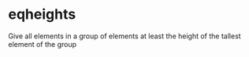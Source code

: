 # eqheights
Give all elements in a group of elements at least the height of the tallest element of the group
